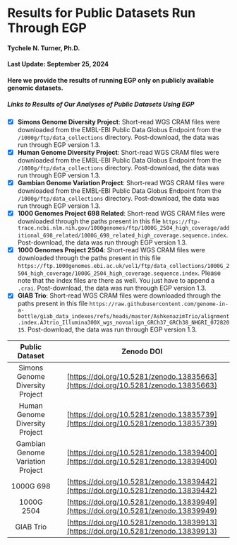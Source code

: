 # Results for Public Datasets Run Through EGP
#### Tychele N. Turner, Ph.D.
#### Last Update: September 25, 2024
#### Here we provide the results of running EGP only on publicly available genomic datasets. 

##### Links to Results of Our Analyses of Public Datasets Using EGP

- [x] **Simons Genome Diversity Project**: Short-read WGS CRAM files were downloaded from the EMBL-EBI Public Data Globus Endpoint from the `/1000g/ftp/data_collections` directory. Post-download, the data was run through EGP version 1.3.
- [x] **Human Genome Diversity Project**: Short-read WGS CRAM files were downloaded from the EMBL-EBI Public Data Globus Endpoint from the `/1000g/ftp/data_collections` directory. Post-download, the data was run through EGP version 1.3.
- [x] **Gambian Genome Variation Project**: Short-read WGS CRAM files were downloaded from the EMBL-EBI Public Data Globus Endpoint from the `/1000g/ftp/data_collections` directory. Post-download, the data was run through EGP version 1.3.
- [x] **1000 Genomes Project 698 Related**: Short-read WGS CRAM files were downloaded through the paths present in this file `https://ftp-trace.ncbi.nlm.nih.gov/1000genomes/ftp/1000G_2504_high_coverage/additional_698_related/1000G_698_related_high_coverage.sequence.index`. Post-download, the data was run through EGP version 1.3.
- [x] **1000 Genomes Project 2504**: Short-read WGS CRAM files were downloaded through the paths present in this file `https://ftp.1000genomes.ebi.ac.uk/vol1/ftp/data_collections/1000G_2504_high_coverage/1000G_2504_high_coverage.sequence.index`. Please note that the index files are there as well. You just have to append a `.crai`. Post-download, the data was run through EGP version 1.3.
- [x] **GIAB Trio**: Short-read WGS CRAM files were downloaded through the paths present in this file `https://raw.githubusercontent.com/genome-in-a-bottle/giab_data_indexes/refs/heads/master/AshkenazimTrio/alignment.index.AJtrio_Illumina300X_wgs_novoalign_GRCh37_GRCh38_NHGRI_07282015`. Post-download, the data was run through EGP version 1.3.

| Public Dataset | Zenodo DOI |
| :---: | :---: |
| Simons Genome Diversity Project | [https://doi.org/10.5281/zenodo.13835663](https://doi.org/10.5281/zenodo.13835663)|
| Human Genome Diversity Project |[https://doi.org/10.5281/zenodo.13835739](https://doi.org/10.5281/zenodo.13835739) |
| Gambian Genome Variation Project | [https://doi.org/10.5281/zenodo.13839400](https://doi.org/10.5281/zenodo.13839400) |
| 1000G 698 | [https://doi.org/10.5281/zenodo.13839442](https://doi.org/10.5281/zenodo.13839442) |
| 1000G 2504 | [https://doi.org/10.5281/zenodo.13839949](https://doi.org/10.5281/zenodo.13839949) |
| GIAB Trio | [https://doi.org/10.5281/zenodo.13839913](https://doi.org/10.5281/zenodo.13839913) |

